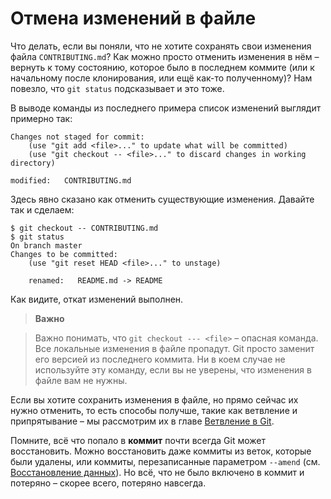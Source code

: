 # Отмена изменений в файле

Что делать, если вы поняли, что не хотите сохранять свои изменения файла `CONTRIBUTING.md`? 
Как можно просто отменить изменения в нём – вернуть к тому состоянию, 
которое было в последнем коммите (или к начальному после клонирования, или ещё как-то полученному)? 
Нам повезло, что `git status` подсказывает и это тоже.

В выводе команды из последнего примера список изменений выглядит примерно так:
```
Changes not staged for commit:
    (use "git add <file>..." to update what will be committed)
    (use "git checkout -- <file>..." to discard changes in working directory)
```
    modified:   CONTRIBUTING.md
Здесь явно сказано как отменить существующие изменения. 
Давайте так и сделаем:
```
$ git checkout -- CONTRIBUTING.md
$ git status
On branch master
Changes to be committed:
    (use "git reset HEAD <file>..." to unstage)

    renamed:   README.md -> README
```

Как видите, откат изменений выполнен.

>**Важно**

>Важно понимать, что `git checkout --- <file>` – опасная команда. Все локальные изменения в файле пропадут. 
>Git просто заменит его версией из последнего коммита. 
>Ни в коем случае не используйте эту команду, если вы не уверены, что изменения в файле вам не нужны.

Если вы хотите сохранить изменения в файле, но прямо сейчас их нужно отменить, 
то есть способы получше, такие как ветвление и припрятывание – 
мы рассмотрим их в главе [Ветвление в Git](https://git-scm.com/book/ru/v2/ch00/ch03-git-branching).

Помните, всё что попало в **коммит** почти всегда Git может восстановить. Можно восстановить даже коммиты из веток, 
которые были удалены, или коммиты, перезаписанные параметром `--amend` 
(см. [Восстановление данных](https://git-scm.com/book/ru/v2/Git-%D0%B8%D0%B7%D0%BD%D1%83%D1%82%D1%80%D0%B8-%D0%9E%D0%B1%D1%81%D0%BB%D1%83%D0%B6%D0%B8%D0%B2%D0%B0%D0%BD%D0%B8%D0%B5-%D1%80%D0%B5%D0%BF%D0%BE%D0%B7%D0%B8%D1%82%D0%BE%D1%80%D0%B8%D1%8F-%D0%B8-%D0%B2%D0%BE%D1%81%D1%81%D1%82%D0%B0%D0%BD%D0%BE%D0%B2%D0%BB%D0%B5%D0%BD%D0%B8%D0%B5-%D0%B4%D0%B0%D0%BD%D0%BD%D1%8B%D1%85#r_data_recovery)). 
Но всё, что не было включено в коммит и потеряно – скорее всего, потеряно навсегда.
